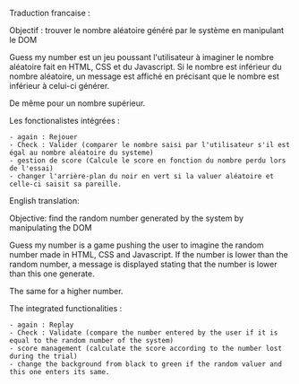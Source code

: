 

Traduction francaise :

Objectif : trouver le nombre aléatoire généré par le système en manipulant le DOM

Guess my number est un jeu poussant l'utilisateur à imaginer le nombre aléatoire fait en HTML, CSS et du Javascript.
Si le nombre est inférieur du nombre aléatoire, un message est affiché en précisant que le nombre est inférieur à celui-ci générer. 

De même pour un nombre supérieur.

Les fonctionalistes intégrées : 

    - again : Rejouer
    - Check : Valider (comparer le nombre saisi par l'utilisateur s'il est égal au nombre aléatoire du systeme)
    - gestion de score (Calcule le score en fonction du nombre perdu lors de l'essai)
    - changer l'arrière-plan du noir en vert si la valuer aléatoire et celle-ci saisit sa pareille.

English translation:

Objective: find the random number generated by the system by manipulating the DOM

Guess my number is a game pushing the user to imagine the random number made in HTML, CSS and Javascript.
If the number is lower than the random number, a message is displayed stating that the number is lower than this one generate. 

The same for a higher number.

The integrated functionalities : 

    - again : Replay
    - Check : Validate (compare the number entered by the user if it is equal to the random number of the system)
    - score management (calculate the score according to the number lost during the trial)
    - change the background from black to green if the random valuer and this one enters its same.